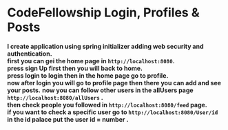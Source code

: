 #  CodeFellowship Login, Profiles & Posts
**I create application using spring initializer adding web security and authentication.**<br>
**first you can gei the home page in `http://localhost:8080`.**<br>
**press sign Up first then you will back to home.**<br>
**press login to login then in the home page go to profile.**<br>
**now after login you will go to profile page then there you can add and see your posts.**
**now you can follow other users in the allUsers page `http://localhost:8080/allUsers` .**<br>
**then check people you followed in `http://localhost:8080/feed` page.**<br>
**if you want to check a specific user  go to `http://localhost:8080/User/id` in the id palace put the user id = number .**<br>
